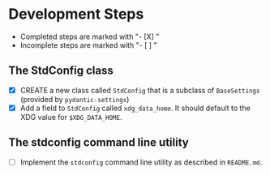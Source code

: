 # Development Steps

- Completed steps are marked with "- [X] "
- Incomplete steps are marked with "- [ ] "

## The StdConfig class

- [X] CREATE a new class called `StdConfig` that is a subclass of `BaseSettings` (provided by `pydantic-settings`)
- [X] Add a field to `StdConfig` called `xdg_data_home`. It should default to the XDG value for `$XDG_DATA_HOME`.

## The stdconfig command line utility

- [ ] Implement the `stdconfig` command line utility as described in `README.md`.

